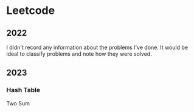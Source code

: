 # Leetcode

## 2022
I didn't record any information about the problems I've done. It would be ideal
to classify problems and note how they were solved. 

## 2023

### Hash Table
Two Sum

